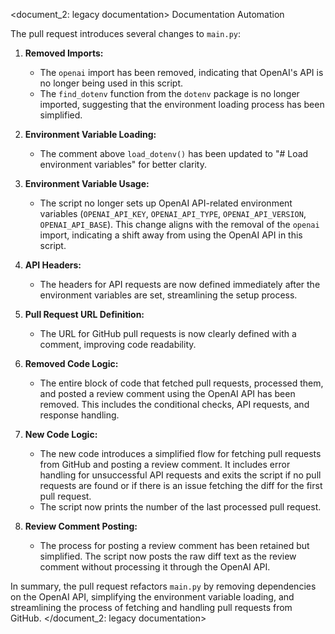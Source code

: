 <document_2: legacy documentation>
Documentation Automation

The pull request introduces several changes to `main.py`:

1. **Removed Imports:**
   - The `openai` import has been removed, indicating that OpenAI's API is no longer being used in this script.
   - The `find_dotenv` function from the `dotenv` package is no longer imported, suggesting that the environment loading process has been simplified.

2. **Environment Variable Loading:**
   - The comment above `load_dotenv()` has been updated to "# Load environment variables" for better clarity.

3. **Environment Variable Usage:**
   - The script no longer sets up OpenAI API-related environment variables (`OPENAI_API_KEY`, `OPENAI_API_TYPE`, `OPENAI_API_VERSION`, `OPENAI_API_BASE`). This change aligns with the removal of the `openai` import, indicating a shift away from using the OpenAI API in this script.

4. **API Headers:**
   - The headers for API requests are now defined immediately after the environment variables are set, streamlining the setup process.

5. **Pull Request URL Definition:**
   - The URL for GitHub pull requests is now clearly defined with a comment, improving code readability.

6. **Removed Code Logic:**
   - The entire block of code that fetched pull requests, processed them, and posted a review comment using the OpenAI API has been removed. This includes the conditional checks, API requests, and response handling.

7. **New Code Logic:**
   - The new code introduces a simplified flow for fetching pull requests from GitHub and posting a review comment. It includes error handling for unsuccessful API requests and exits the script if no pull requests are found or if there is an issue fetching the diff for the first pull request.
   - The script now prints the number of the last processed pull request.

8. **Review Comment Posting:**
   - The process for posting a review comment has been retained but simplified. The script now posts the raw diff text as the review comment without processing it through the OpenAI API.

In summary, the pull request refactors `main.py` by removing dependencies on the OpenAI API, simplifying the environment variable loading, and streamlining the process of fetching and handling pull requests from GitHub.
</document_2: legacy documentation>